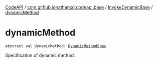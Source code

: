 [CodeAPI](../../index.md) / [com.github.jonathanxd.codeapi.base](../index.md) / [InvokeDynamicBase](index.md) / [dynamicMethod](.)

# dynamicMethod

`abstract val dynamicMethod: `[`DynamicMethodSpec`](../../com.github.jonathanxd.codeapi.common/-dynamic-method-spec/index.md)

Specification of dynamic method.

